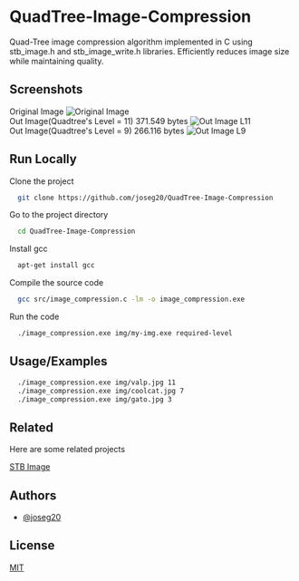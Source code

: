 
# QuadTree-Image-Compression

Quad-Tree image compression algorithm implemented in C using stb_image.h and stb_image_write.h libraries. Efficiently reduces image size while maintaining quality.


## Screenshots
Original Image
![Original Image](https://www.dropbox.com/s/56y0k5zkr0po5fv/valp.jpg?raw=1)
\
Out Image(Quadtree's Level = 11) 371.549 bytes
![Out Image L11](https://www.dropbox.com/s/9kc89a76qjh8mhm/out_level%20_11.jpg?raw=1)
\
Out Image(Quadtree's Level = 9) 266.116 bytes
![Out Image L9](https://www.dropbox.com/s/7xni7cys4ts7k6g/out.jpg?raw=1)

## Run Locally

Clone the project

```bash
  git clone https://github.com/joseg20/QuadTree-Image-Compression
```

Go to the project directory

```bash
  cd QuadTree-Image-Compression
```

Install gcc

```bash
  apt-get install gcc
```

Compile the source code

```bash
  gcc src/image_compression.c -lm -o image_compression.exe 
```

Run the code

```bash
  ./image_compression.exe img/my-img.exe required-level
```
## Usage/Examples

```bash
  ./image_compression.exe img/valp.jpg 11
  ./image_compression.exe img/coolcat.jpg 7
  ./image_compression.exe img/gato.jpg 3
```


## Related

Here are some related projects

[STB Image](https://github.com/nothings/stb)


## Authors

- [@joseg20](https://github.com/joseg20)


## License

[MIT](https://choosealicense.com/licenses/mit/)



